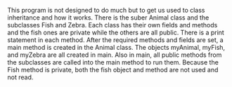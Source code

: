 This program is not designed to do much but to get us used to class inheritance and how it works.
There is the suber Animal class and the subclasses Fish and Zebra.
Each class has their own fields and methods and the fish ones are private while the others are all public.
There is a print statement in each method.
After the required methods and fields are set, a main method is created in the Animal class.
The objects myAnimal, myFish, and myZebra are all created in main.
Also in main, all public methods from the subclasses are called into the main method to run them.
Because the Fish method is private, both the fish object and method are not used and not read.